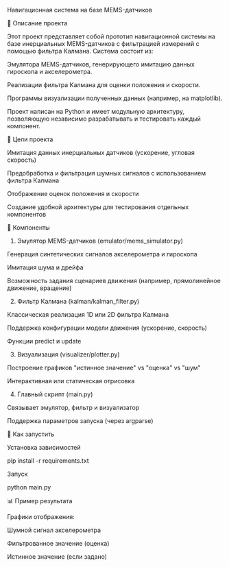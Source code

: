 Навигационная система на базе MEMS-датчиков

📌 Описание проекта

Этот проект представляет собой прототип навигационной системы на базе инерциальных MEMS-датчиков с фильтрацией измерений с помощью фильтра Калмана. Система состоит из:

Эмулятора MEMS-датчиков, генерирующего имитацию данных гироскопа и акселерометра.

Реализации фильтра Калмана для оценки положения и скорости.

Программы визуализации полученных данных (например, на matplotlib).

Проект написан на Python и имеет модульную архитектуру, позволяющую независимо разрабатывать и тестировать каждый компонент.


🎯 Цели проекта

Имитация данных инерциальных датчиков (ускорение, угловая скорость)

Предобработка и фильтрация шумных сигналов с использованием фильтра Калмана

Отображение оценок положения и скорости

Создание удобной архитектуры для тестирования отдельных компонентов

🧪 Компоненты

1. Эмулятор MEMS-датчиков (emulator/mems_simulator.py)

Генерация синтетических сигналов акселерометра и гироскопа

Имитация шума и дрейфа

Возможность задания сценариев движения (например, прямолинейное движение, вращение)

2. Фильтр Калмана (kalman/kalman_filter.py)

Классическая реализация 1D или 2D фильтра Калмана

Поддержка конфигурации модели движения (ускорение, скорость)

Функции predict и update

3. Визуализация (visualizer/plotter.py)

Построение графиков "истинное значение" vs "оценка" vs "шум"

Интерактивная или статическая отрисовка

4. Главный скрипт (main.py)

Связывает эмулятор, фильтр и визуализатор

Поддержка параметров запуска (через argparse)

🚀 Как запустить

Установка зависимостей

pip install -r requirements.txt

Запуск

python main.py

📊 Пример результата

Графики отображения:

Шумной сигнал акселерометра

Фильтрованное значение (оценка)

Истинное значение (если задано)
